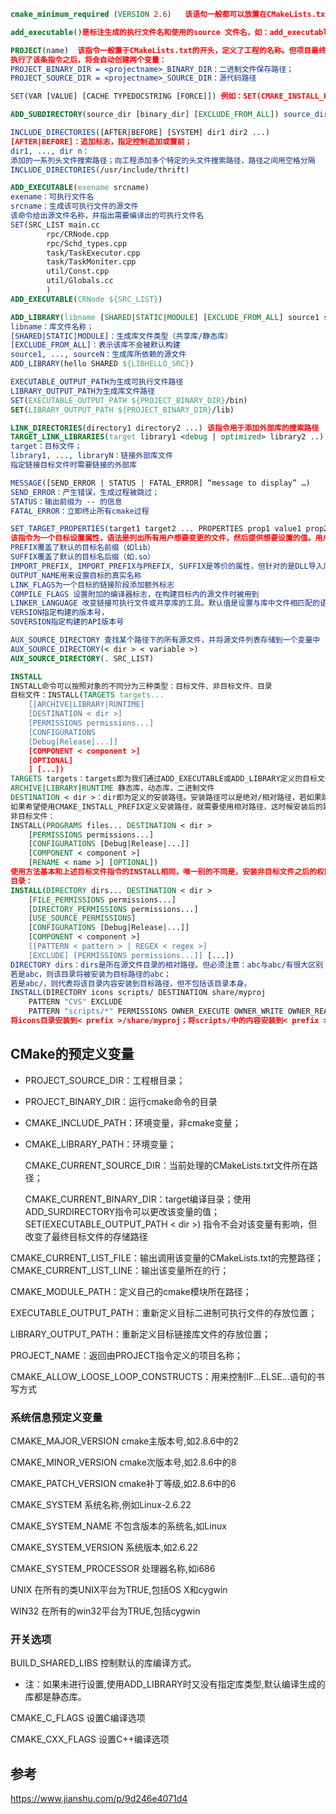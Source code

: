 

```cmake
cmake_minimum_required (VERSION 2.6)   该语句一般都可以放置在CMakeLists.txt的开头，用于说明CMake最低版本要求

add_executable()是标注生成的执行文件名和使用的source 文件名，如：add_executable(Tutorial tutorial.cpp)

PROJECT(name)  该指令一般置于CMakeLists.txt的开头，定义了工程的名称。但项目最终编译生成的可执行文件并不一定是这个项目名称，而是由另一条命令确定的
执行了该条指令之后，将会自动创建两个变量：
PROJECT_BINARY_DIR = <projectname>_BINARY_DIR：二进制文件保存路径；
PROJECT_SOURCE_DIR = <projectname>_SOURCE_DIR：源代码路径

SET(VAR [VALUE] [CACHE TYPEDOCSTRING [FORCE]]) 例如：SET(CMAKE_INSTALL_PREFIX /usr/local)显式的将CMAKE_INSTALL_PREFIX的值定义为/usr/local，如此在外部构建情况下执行make install命令时，make会将生成的可执行文件拷贝到/usr/local/bin目录下

ADD_SUBDIRECTORY(source_dir [binary_dir] [EXCLUDE_FROM_ALL]) source_dir：源文件路径；[binary_dir]：中间二进制与目标二进制存放路径；[EXECLUDE_FROM_ALL]：将这个目录从编译过程中排除；这个指令用于向当前工程添加存放源文件的子目录，并可以指定中间二进制和目标二进制存放的位置。EXCLUDE_FROM_ALL 参数的含义是将这个目录从编译过程中排除。比如，工程有时候存在example，可能就需要工程构建完成后，再进入example目录单独进行构建

INCLUDE_DIRECTORIES([AFTER|BEFORE] [SYSTEM] dir1 dir2 ...) 
[AFTER|BEFORE]：追加标志，指定控制追加或置前；
dir1, ..., dir n：
添加的一系列头文件搜索路径；向工程添加多个特定的头文件搜索路径，路径之间用空格分隔
INCLUDE_DIRECTORIES(/usr/include/thrift)

ADD_EXECUTABLE(exename srcname)
exename：可执行文件名
srcname：生成该可执行文件的源文件
该命令给出源文件名称，并指出需要编译出的可执行文件名
SET(SRC_LIST main.cc
        rpc/CRNode.cpp 
        rpc/Schd_types.cpp 
        task/TaskExecutor.cpp
        task/TaskMoniter.cpp
        util/Const.cpp 
        util/Globals.cc
        )
ADD_EXECUTABLE(CRNode ${SRC_LIST})

ADD_LIBRARY(libname [SHARED|STATIC|MODULE] [EXCLUDE_FROM_ALL] source1 source2 ... sourceN)
libname：库文件名称；
[SHARED|STATIC|MODULE]：生成库文件类型（共享库/静态库）
[EXCLUDE_FROM_ALL]：表示该库不会被默认构建
source1, ..., sourceN：生成库所依赖的源文件
ADD_LIBRARY(hello SHARED ${LIBHELLO_SRC})

EXECUTABLE_OUTPUT_PATH为生成可执行文件路径
LIBRARY_OUTPUT_PATH为生成库文件路径
SET(EXECUTABLE_OUTPUT_PATH ${PROJECT_BINARY_DIR}/bin)
SET(LIBRARY_OUTPUT_PATH ${PROJECT_BINARY_DIR}/lib)

LINK_DIRECTORIES(directory1 directory2 ...) 该指令用于添加外部库的搜索路径
TARGET_LINK_LIBRARIES(target library1 <debug | optimized> library2 ..)  
target：目标文件；
library1, ..., libraryN：链接外部库文件
指定链接目标文件时需要链接的外部库

MESSAGE([SEND_ERROR | STATUS | FATAL_ERROR] “message to display” …)
SEND_ERROR：产生错误，生成过程被跳过；
STATUS：输出前缀为 -- 的信息
FATAL_ERROR：立即终止所有cmake过程

SET_TARGET_PROPERTIES(target1 target2 ... PROPERTIES prop1 value1 prop2 value2 ...)
该指令为一个目标设置属性，语法是列出所有用户想要变更的文件，然后提供想要设置的值。用户可以使用任何想用的属性与对应的值，并在随后的代码中调用GET_TARGET_PROPERTY命令取出属性的值。
PREFIX覆盖了默认的目标名前缀（如lib）
SUFFIX覆盖了默认的目标名后缀（如.so）
IMPORT_PREFIX, IMPORT_PREFIX与PREFIX, SUFFIX是等价的属性，但针对的是DLL导入库（即共享库目标）。
OUTPUT_NAME用来设置目标的真实名称
LINK_FLAGS为一个目标的链接阶段添加额外标志 	
COMPILE_FLAGS 设置附加的编译器标志，在构建目标内的源文件时被用到
LINKER_LANGUAGE 改变链接可执行文件或共享库的工具。默认值是设置与库中文件相匹配的语言，CXX与C是该属性的公共值
VERSION指定构建的版本号，
SOVERSION指定构建的API版本号

AUX_SOURCE_DIRECTORY 查找某个路径下的所有源文件，并将源文件列表存储到一个变量中
AUX_SOURCE_DIRECTORY(< dir > < variable >)
AUX_SOURCE_DIRECTORY(. SRC_LIST)

INSTALL
INSTALL命令可以按照对象的不同分为三种类型：目标文件、非目标文件、目录
目标文件：INSTALL(TARGETS targets...
    [[ARCHIVE|LIBRARY|RUNTIME]
    [DESTINATION < dir >]
    [PERMISSIONS permissions...]
    [CONFIGURATIONS
    [Debug|Release|...]]
    [COMPONENT < component >]
    [OPTIONAL]
    ] [...])
TARGETS targets：targets即为我们通过ADD_EXECUTABLE或ADD_LIBRARY定义的目标文件，可能是可执行二进制，动态库，静态库；
ARCHIVE|LIBRARY|RUNTIME 静态库，动态库，二进制文件
DESTINATION < dir >：dir即为定义的安装路径。安装路径可以是绝对/相对路径，若如果路径以/开头，则是绝对路径，且绝对路径的情况下，CMAKE_INSTALL_PREFIX就无效了。
如果希望使用CMAKE_INSTALL_PREFIX定义安装路径，就需要使用相对路径，这时候安装后的路径就是${CMAKE_INSTALL_PREFIX}/<dir>
非目标文件：
INSTALL(PROGRAMS files... DESTINATION < dir >
    [PERMISSIONS permissions...]
    [CONFIGURATIONS [Debug|Release|...]]
    [COMPONENT < component >]
    [RENAME < name >] [OPTIONAL])
使用方法基本和上述目标文件指令的INSTALL相同，唯一别的不同是，安装非目标文件之后的权限为OWNER_EXECUTE, GOUP_EXECUTE, WORLD_EXECUTE，即755权限目录的安装
目录：
INSTALL(DIRECTORY dirs... DESTINATION < dir >
    [FILE_PERMISSIONS permissions...]
    [DIRECTORY_PERMISSIONS permissions...]
    [USE_SOURCE_PERMISSIONS]
    [CONFIGURATIONS [Debug|Release|...]]
    [COMPONENT < component >]
    [[PATTERN < pattern > | REGEX < regex >]
    [EXCLUDE] [PERMISSIONS permissions...]] [...])
DIRECTORY dirs：dirs是所在源文件目录的相对路径。但必须注意：abc与abc/有很大区别：
若是abc，则该目录将被安装为目标路径的abc；
若是abc/，则代表将该目录内容安装到目标路径，但不包括该目录本身。
INSTALL(DIRECTORY icons scripts/ DESTINATION share/myproj
    PATTERN "CVS" EXCLUDE
    PATTERN "scripts/*" PERMISSIONS OWNER_EXECUTE OWNER_WRITE OWNER_READ GROUP_EXECUTE GROUP_READ)
将icons目录安装到< prefix >/share/myproj；将scripts/中的内容安装到< prefix >/share/myproj；不包含目录名为CVS的目录；对于scripts/*文件指定权限为OWNER_EXECUTE, OWNER_WRITE, OWNER_READ, GROUP_EXECUT, GROUP_READ；

```



## CMake的预定义变量

- PROJECT_SOURCE_DIR：工程根目录；

- PROJECT_BINARY_DIR：运行cmake命令的目录

- CMAKE_INCLUDE_PATH：环境变量，非cmake变量；

- CMAKE_LIBRARY_PATH：环境变量；

  CMAKE_CURRENT_SOURCE_DIR：当前处理的CMakeLists.txt文件所在路径；

  CMAKE_CURRENT_BINARY_DIR：target编译目录；使用ADD_SURDIRECTORY指令可以更改该变量的值；SET(EXECUTABLE_OUTPUT_PATH < dir >) 指令不会对该变量有影响，但改变了最终目标文件的存储路径

CMAKE_CURRENT_LIST_FILE：输出调用该变量的CMakeLists.txt的完整路径；
CMAKE_CURRENT_LIST_LINE：输出该变量所在的行；

CMAKE_MODULE_PATH：定义自己的cmake模块所在路径；

EXECUTABLE_OUTPUT_PATH：重新定义目标二进制可执行文件的存放位置；

LIBRARY_OUTPUT_PATH：重新定义目标链接库文件的存放位置；

PROJECT_NAME：返回由PROJECT指令定义的项目名称；

CMAKE_ALLOW_LOOSE_LOOP_CONSTRUCTS：用来控制IF...ELSE...语句的书写方式

  

### 系统信息预定义变量

 CMAKE_MAJOR_VERSION cmake主版本号,如2.8.6中的2

CMAKE_MINOR_VERSION cmake次版本号,如2.8.6中的8

CMAKE_PATCH_VERSION cmake补丁等级,如2.8.6中的6

CMAKE_SYSTEM 系统名称,例如Linux-2.6.22

CMAKE_SYSTEM_NAME 不包含版本的系统名,如Linux

CMAKE_SYSTEM_VERSION 系统版本,如2.6.22

CMAKE_SYSTEM_PROCESSOR 处理器名称,如i686

UNIX 在所有的类UNIX平台为TRUE,包括OS X和cygwin

WIN32 在所有的win32平台为TRUE,包括cygwin

### 开关选项

BUILD_SHARED_LIBS 控制默认的库编译方式。

- 注：如果未进行设置,使用ADD_LIBRARY时又没有指定库类型,默认编译生成的库都是静态库。

CMAKE_C_FLAGS 设置C编译选项

CMAKE_CXX_FLAGS 设置C++编译选项



## 参考

https://www.jianshu.com/p/9d246e4071d4